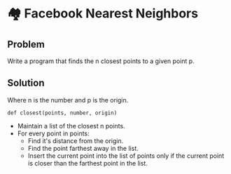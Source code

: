 # 🏘 Facebook Nearest Neighbors

## Problem

Write a program that finds the n closest points to a given point p.

## Solution
Where n is the number and p is the origin.

```
def closest(points, number, origin)
```

* Maintain a list of the closest n points.
* For every point in points:
    * Find it's distance from the origin.
    * Find the point farthest away in the list.
    * Insert the current point into the list of points only if the current point is closer than the farthest point in the list.
